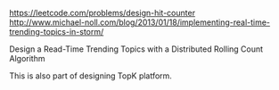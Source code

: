 

https://leetcode.com/problems/design-hit-counter  
http://www.michael-noll.com/blog/2013/01/18/implementing-real-time-trending-topics-in-storm/  

Design a Read-Time Trending Topics with a Distributed Rolling Count Algorithm

This is also part of designing TopK platform.
